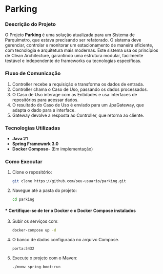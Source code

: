 # Parking

### Descrição do Projeto

O Projeto **Parking** é uma solução atualizada para um Sistema de Parquímetro, que estava precisando ser refatorado.
O sistema deve gerenciar, controlar e monitorar um estacionamento de maneira eficiente, com tecnologia e arquitetura
mais modernas.
Este sistema usa os princípios de Clean Architecture, garantindo uma estrutura modular, facilmente testável e
independente de frameworks ou tecnologias específicas.

### Fluxo de Comunicação

1. Controller recebe a requisição e transforma os dados de entrada.
2. Controller chama o Caso de Uso, passando os dados processados.
3. O Caso de Uso interage com as Entidades e usa interfaces de repositórios para acessar dados.
4. O resultado do Caso de Uso é enviado para um JpaGateway, que adapta o dado para a interface.
5. Gateway devolve a resposta ao Controller, que retorna ao cliente.

### Tecnologias Utilizadas

- **Java 21**
- **Spring Framework 3.0**
- **Docker Compose**- (Em implementação)

### Como Executar

1. Clone o repositório:
   ```bash
   git clone https://github.com/seu-usuario/parking.git

2. Navegue até a pasta do projeto:
   ```bash
   cd parking

####  * **Certifique-se de ter o Docker e o Docker Compose instalados**

3. Subir os serviços com:
   ```bash
   docker-compose up -d

4. O banco de dados configurada no arquivo Compose.
   ```bash
   porta:5432

5. Execute o projeto com o Maven:
   ```bash
   ./mvnw spring-boot:run

